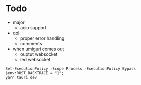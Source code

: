 # Todo

- major
  - acio support
- qol
  - proper error handling
  - comments
- when umiguri comes out
  - ouptut websocket
  - led websocket

```
Set-ExecutionPolicy -Scope Process -ExecutionPolicy Bypass
$env:RUST_BACKTRACE = "1";
yarn tauri dev
```
